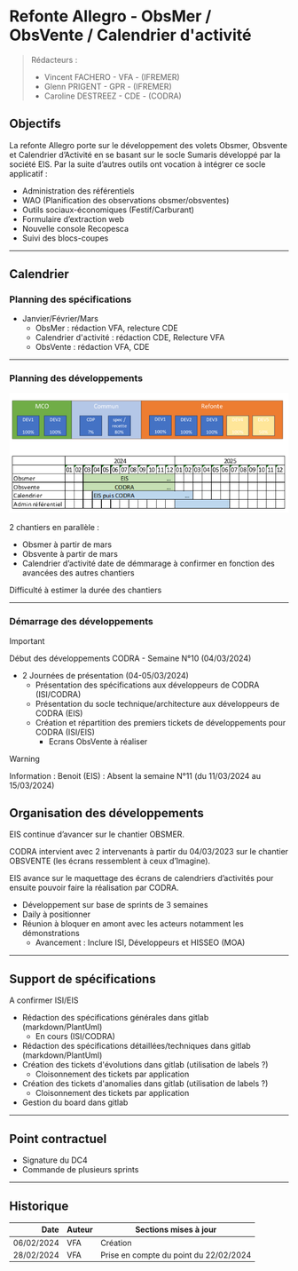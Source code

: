 # Refonte Allegro - ObsMer / ObsVente / Calendrier d'activité

> Rédacteurs :
> - Vincent FACHERO - VFA - (IFREMER)
> - Glenn PRIGENT - GPR - (IFREMER)
> - Caroline DESTREEZ - CDE - (CODRA)

## Objectifs 

La refonte Allegro porte sur le développement des volets Obsmer, Obsvente et Calendrier d’Activité en se basant sur le socle Sumaris développé par la société EIS.
Par la suite d’autres outils ont vocation à intégrer ce socle applicatif :
- Administration des référentiels
- WAO (Planification des observations obsmer/obsventes)
- Outils sociaux-économiques (Festif/Carburant)
- Formulaire d’extraction web
- Nouvelle console Recopesca
- Suivi des blocs-coupes

---
## Calendrier 

### Planning des spécifications

- Janvier/Février/Mars
  - ObsMer : rédaction VFA, relecture CDE
  - Calendrier d'activité : rédaction CDE, Relecture VFA
  - ObsVente : rédaction VFA, CDE

---
### Planning des développements

![ui-planning](/projects/common/not/images/planning.png)

2 chantiers en parallèle : 
- Obsmer à partir de mars
- Obsvente à partir de mars
- Calendrier d’activité date de démmarage à confirmer en fonction des avancées des autres chantiers

Difficulté à estimer la durée des chantiers

---
### Démarrage des développements

> [!IMPORTANT]
> Début des développements CODRA - Semaine N°10 (04/03/2024)

- 2 Journées de présentation (04-05/03/2024)
  - Présentation des spécifications aux développeurs de CODRA (ISI/CODRA)
  - Présentation du socle technique/architecture aux développeurs de CODRA (EIS)
  - Création et répartition des premiers tickets de développements pour CODRA (ISI/EIS)
    - Ecrans ObsVente à réaliser

> [!WARNING]
> Information : Benoit (EIS) : Absent la semaine N°11 (du 11/03/2024 au 15/03/2024)

## Organisation des développements

EIS continue d’avancer sur le chantier OBSMER.

CODRA intervient avec 2 intervenants à partir du 04/03/2023 sur le chantier OBSVENTE (les écrans ressemblent à ceux d’Imagine).

EIS avance sur le maquettage des écrans de calendriers d’activités pour ensuite pouvoir faire la réalisation par CODRA.

- Développement sur base de sprints de 3 semaines
- Daily à positionner
- Réunion à bloquer en amont avec les acteurs notamment les démonstrations
  - Avancement : Inclure ISI, Développeurs et HISSEO (MOA)

---
## Support de spécifications

A confirmer ISI/EIS

- Rédaction des spécifications générales dans gitlab (markdown/PlantUml)
  - En cours (ISI/CODRA)
- Rédaction des spécifications détaillées/techniques dans gitlab (markdown/PlantUml)
- Création des tickets d'évolutions dans gitlab (utilisation de labels ?)
  - Cloisonnement des tickets par application
- Création des tickets d'anomalies dans gitlab (utilisation de labels ?)
  - Cloisonnement des tickets par application
- Gestion du board dans gitlab


---
## Point contractuel

- Signature du DC4
- Commande de plusieurs sprints

---
## Historique

|       Date | Auteur | Sections mises à jour                  |
|-----------:|--------|----------------------------------------|
| 06/02/2024 | VFA    | Création                               |
| 28/02/2024 | VFA    | Prise en compte du point du 22/02/2024 |
